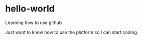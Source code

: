 # hello-world
Learning how to use github

Just want to know how to use the platform so I can start coding.

